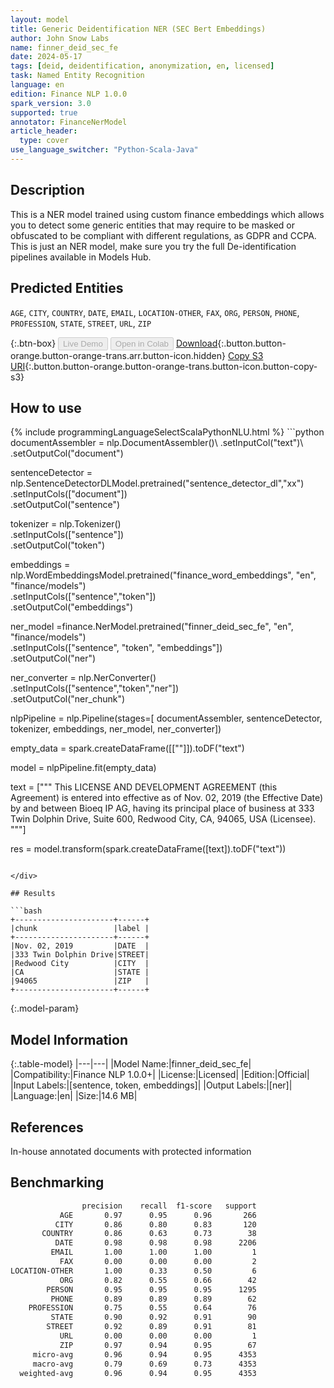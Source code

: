 ```yaml
---
layout: model
title: Generic Deidentification NER (SEC Bert Embeddings)
author: John Snow Labs
name: finner_deid_sec_fe
date: 2024-05-17
tags: [deid, deidentification, anonymization, en, licensed]
task: Named Entity Recognition
language: en
edition: Finance NLP 1.0.0
spark_version: 3.0
supported: true
annotator: FinanceNerModel
article_header:
  type: cover
use_language_switcher: "Python-Scala-Java"
---
```


## Description

This is a NER model trained using custom finance embeddings which allows you to detect some generic entities that may require to be masked or obfuscated to be compliant with different regulations, as GDPR and CCPA. This is just an NER model, make sure you try the full De-identification pipelines available in Models Hub.

## Predicted Entities

`AGE`, `CITY`, `COUNTRY`, `DATE`, `EMAIL`, `LOCATION-OTHER`, `FAX`, `ORG`, `PERSON`, `PHONE`, `PROFESSION`, `STATE`, `STREET`, `URL`, `ZIP`

{:.btn-box}
<button class="button button-orange" disabled>Live Demo</button>
<button class="button button-orange" disabled>Open in Colab</button>
[Download](https://s3.amazonaws.com/auxdata.johnsnowlabs.com/finance/models/finner_deid_sec_fe_en_1.0.0_3.0_1715953927003.zip){:.button.button-orange.button-orange-trans.arr.button-icon.hidden}
[Copy S3 URI](s3://auxdata.johnsnowlabs.com/finance/models/finner_deid_sec_fe_en_1.0.0_3.0_1715953927003.zip){:.button.button-orange.button-orange-trans.button-icon.button-copy-s3}

## How to use



<div class="tabs-box" markdown="1">
{% include programmingLanguageSelectScalaPythonNLU.html %}
```python
documentAssembler = nlp.DocumentAssembler()\
        .setInputCol("text")\
        .setOutputCol("document")
        
sentenceDetector = nlp.SentenceDetectorDLModel.pretrained("sentence_detector_dl","xx")\
        .setInputCols(["document"])\
        .setOutputCol("sentence")

tokenizer = nlp.Tokenizer()\
        .setInputCols(["sentence"])\
        .setOutputCol("token")

embeddings = nlp.WordEmbeddingsModel.pretrained("finance_word_embeddings", "en", "finance/models")\
            .setInputCols(["sentence","token"])\
            .setOutputCol("embeddings")

ner_model =finance.NerModel.pretrained("finner_deid_sec_fe", "en", "finance/models")\
      .setInputCols(["sentence", "token", "embeddings"])\
      .setOutputCol("ner")

ner_converter = nlp.NerConverter()\
        .setInputCols(["sentence","token","ner"])\
        .setOutputCol("ner_chunk")

nlpPipeline = nlp.Pipeline(stages=[
        documentAssembler,
        sentenceDetector,
        tokenizer,
        embeddings,
        ner_model,
        ner_converter])

empty_data = spark.createDataFrame([[""]]).toDF("text")

model = nlpPipeline.fit(empty_data)

text = [""" This LICENSE AND DEVELOPMENT AGREEMENT (this Agreement) is entered into effective as of Nov. 02, 2019 (the Effective Date) by and between Bioeq IP AG, having its principal place of business at 333 Twin Dolphin Drive, Suite 600, Redwood City, CA, 94065, USA (Licensee). """]

res = model.transform(spark.createDataFrame([text]).toDF("text"))
```

</div>

## Results

```bash
+----------------------+------+
|chunk                 |label |
+----------------------+------+
|Nov. 02, 2019         |DATE  |
|333 Twin Dolphin Drive|STREET|
|Redwood City          |CITY  |
|CA                    |STATE |
|94065                 |ZIP   |
+----------------------+------+

```

{:.model-param}
## Model Information

{:.table-model}
|---|---|
|Model Name:|finner_deid_sec_fe|
|Compatibility:|Finance NLP 1.0.0+|
|License:|Licensed|
|Edition:|Official|
|Input Labels:|[sentence, token, embeddings]|
|Output Labels:|[ner]|
|Language:|en|
|Size:|14.6 MB|

## References

In-house annotated documents with protected information

## Benchmarking

```bash
                precision    recall  f1-score   support
           AGE       0.97      0.95      0.96       266
          CITY       0.86      0.80      0.83       120
       COUNTRY       0.86      0.63      0.73        38
          DATE       0.98      0.98      0.98      2206
         EMAIL       1.00      1.00      1.00         1
           FAX       0.00      0.00      0.00         2
LOCATION-OTHER       1.00      0.33      0.50         6
           ORG       0.82      0.55      0.66        42
        PERSON       0.95      0.95      0.95      1295
         PHONE       0.89      0.89      0.89        62
    PROFESSION       0.75      0.55      0.64        76
         STATE       0.90      0.92      0.91        90
        STREET       0.92      0.89      0.91        81
           URL       0.00      0.00      0.00         1
           ZIP       0.97      0.94      0.95        67
     micro-avg       0.96      0.94      0.95      4353
     macro-avg       0.79      0.69      0.73      4353
  weighted-avg       0.96      0.94      0.95      4353
```